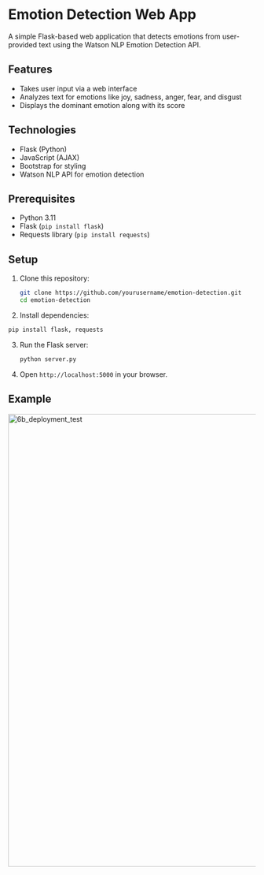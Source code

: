 # Emotion Detection Web App

A simple Flask-based web application that detects emotions from user-provided text using the Watson NLP Emotion Detection API.

## Features

- Takes user input via a web interface
- Analyzes text for emotions like joy, sadness, anger, fear, and disgust
- Displays the dominant emotion along with its score

## Technologies

- Flask (Python)
- JavaScript (AJAX)
- Bootstrap for styling
- Watson NLP API for emotion detection

## Prerequisites

- Python 3.11
- Flask (`pip install flask`)
- Requests library (`pip install requests`)

## Setup

1. Clone this repository:
   ```bash
   git clone https://github.com/yourusername/emotion-detection.git
   cd emotion-detection
   ```
2. Install dependencies:
  ```bash
  pip install flask, requests
  ```
3. Run the Flask server:
   ```bash
   python server.py
   ```
4. Open `http://localhost:5000` in your browser.

## Example
<img width="919" alt="6b_deployment_test" src="https://github.com/user-attachments/assets/efa10650-8738-4f42-b576-85d026f70ae6">
